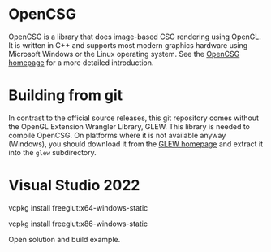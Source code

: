 # OpenCSG

OpenCSG is a library that does image-based CSG rendering using OpenGL.
It is written in C++ and supports most modern graphics hardware using Microsoft Windows or the Linux operating system.
See the <a href="http://www.opencsg.org">OpenCSG homepage</a> for a more detailed introduction.

# Building from git

In contrast to the official source releases, this git repository comes without the OpenGL Extension Wrangler Library, GLEW.
This library is needed to compile OpenCSG. On platforms where it is not available anyway (Windows), you should download it
from the <a href="http://glew.sourceforge.net">GLEW homepage</a> and extract it into the <code>glew</code> subdirectory.

# Visual Studio 2022


vcpkg install freeglut:x64-windows-static

vcpkg install freeglut:x86-windows-static

Open solution and build example.

